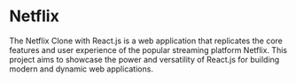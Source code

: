 # Netflix
The Netflix Clone with React.js is a web application that replicates the core features and user experience of the popular streaming platform Netflix. This project aims to showcase the power and versatility of React.js for building modern and  dynamic web applications.
